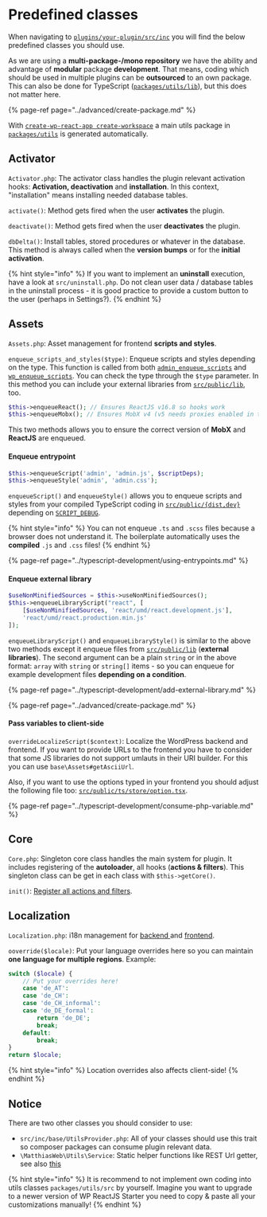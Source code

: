 # Predefined classes

When navigating to [`plugins/your-plugin/src/inc`](../usage/folder-structure/plugin.md#folder-structure) you will find the below predefined classes you should use.

As we are using a **multi-package-/mono repository** we have the ability and advantage of **modular** package **development**. That means, coding which should be used in multiple plugins can be **outsourced** to an own package. This can also be done for TypeScript ([`packages/utils/lib`](../usage/folder-structure/root.md#folder-structure)), but this does not matter here.

{% page-ref page="../advanced/create-package.md" %}

With [`create-wp-react-app create-workspace`](../usage/getting-started.md#create-workspace) a main utils package in [`packages/utils`](../usage/folder-structure/root.md#folder-structure) is generated automatically.

## Activator

`Activator.php`: The activator class handles the plugin relevant activation hooks: **Activation, deactivation** and **installation**. In this context, "installation" means installing needed database tables.

`activate()`: Method gets fired when the user **activates** the plugin.

`deactivate()`: Method gets fired when the user **deactivates** the plugin.

`dbDelta()`: Install tables, stored procedures or whatever in the database. This method is always called when the **version bumps** or for the **initial activation**.

{% hint style="info" %}
If you want to implement an **uninstall** execution, have a look at `src/uninstall.php`. Do not clean user data / database tables in the uninstall process - it is good practice to provide a custom button to the user (perhaps in Settings?).
{% endhint %}

## Assets

`Assets.php`: Asset management for frontend **scripts and styles**.

`enqueue_scripts_and_styles($type)`: Enqueue scripts and styles depending on the type. This function is called from both [`admin_enqueue_scripts`](https://developer.wordpress.org/reference/hooks/admin_enqueue_scripts/) and [`wp_enqueue_scripts`](https://developer.wordpress.org/reference/hooks/wp_enqueue_scripts/). You can check the type through the `$type` parameter. In this method you can include your external libraries from [`src/public/lib`](../typescript-development/add-external-library.md), too.

```php
$this->enqueueReact(); // Ensures ReactJS v16.8 so hooks work
$this->enqueueMobx(); // Ensures MobX v4 (v5 needs proxies enabled in the browser)
```

This two methods allows you to ensure the correct version of **MobX** and **ReactJS** are enqueued.

#### Enqueue entrypoint

```php
$this->enqueueScript('admin', 'admin.js', $scriptDeps);
$this->enqueueStyle('admin', 'admin.css');
```

`enqueueScript()` and `enqueueStyle()` allows you to enqueue scripts and styles from your compiled TypeScript coding in [`src/public/{dist,dev}`](../typescript-development/using-entrypoints.md) depending on [`SCRIPT_DEBUG`](https://wordpress.org/support/article/debugging-in-wordpress/#script_debug).

{% hint style="info" %}
You can not enqueue `.ts` and `.scss` files because a browser does not understand it. The boilerplate automatically uses the **compiled** `.js` and `.css` files!
{% endhint %}

{% page-ref page="../typescript-development/using-entrypoints.md" %}

#### Enqueue external library

```php
$useNonMinifiedSources = $this->useNonMinifiedSources();
$this->enqueueLibraryScript("react", [
    [$useNonMinifiedSources, 'react/umd/react.development.js'],
    'react/umd/react.production.min.js'
]);
```

`enqueueLibraryScript()` and `enqueueLibraryStyle()` is similar to the above two methods except it enqueue files from [`src/public/lib`](../typescript-development/add-external-library.md) (**external libraries**). The second argument can be a plain `string` or in the above format: `array` with `string` or `string[]` items - so you can enqueue for example development files **depending on a condition**.

{% page-ref page="../typescript-development/add-external-library.md" %}

{% page-ref page="../advanced/create-package.md" %}

#### Pass variables to client-side

`overrideLocalizeScript($context)`: Localize the WordPress backend and frontend. If you want to provide URLs to the frontend you have to consider that some JS libraries do not support umlauts in their URI builder. For this you can use `base\Assets#getAsciiUrl`.

Also, if you want to use the options typed in your frontend you should adjust the following file too: [`src/public/ts/store/option.tsx`](../typescript-development/consume-php-variable.md#add-own-variable).

{% page-ref page="../typescript-development/consume-php-variable.md" %}

## Core

`Core.php`: Singleton core class handles the main system for plugin. It includes registering of the **autoloader**, all hooks (**actions & filters**). This singleton class can be get in each class with `$this->getCore()`.

`init()`: [Register all actions and filters](add-classes-hooks-libraries.md#add-new-hooks).

## Localization

`Localization.php`: i18n management for [backend ](localization.md)and [frontend](../typescript-development/localization.md).

`ooverride($locale)`: Put your language overrides here so you can maintain **one language for multiple regions**. Example:

```php
switch ($locale) {
    // Put your overrides here!
    case 'de_AT':
    case 'de_CH':
    case 'de_CH_informal':
    case 'de_DE_formal':
        return 'de_DE';
        break;
    default:
        break;
}
return $locale;
```

{% hint style="info" %}
Location overrides also affects client-side!
{% endhint %}

## Notice

There are two other classes you should consider to use:

-   `src/inc/base/UtilsProvider.php`: All of your classes should use this trait so composer packages can consume plugin relevant data.
-   `\MatthiasWeb\Utils\Service`: Static helper functions like REST Url getter, see also [this](example-implementations.md#rest-endpoint)

{% hint style="info" %}
It is recommend to not implement own coding into utils classes `packages/utils/src` by yourself. Imagine you want to upgrade to a newer version of WP ReactJS Starter you need to copy & paste all your customizations manually!
{% endhint %}
